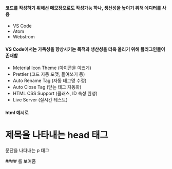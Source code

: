 #### 코드를 작성하기 위해선 메모장으로도 작성가능 하나, 생산성을 높이기 위해 에디터를 사용
- VS Code
- Atom
- Webstrom

#### VS Code에서는 가독성을 향상시키는 목적과 생산성을 더욱 올리기 위해 플러그인들이 존재함
- Meterial Icon Theme (아이콘을 이쁘게)
- Prettier (코드 자동 포맷, 들여쓰기 등)
- Auto Rename Tag (자동 태그명 수정)
- Auto Close Tag (닫는 태그 자동화)
- HTML CSS Support (클래스, ID  속성 완성)
- Live Server  (실시간 테스트)


#### html 예시로 
<h1>제목을 나타내는 head 태그</h1>
<p id="first" class="p-class">문단을 나타내는 p 태그</p>
#### 를 보여줌